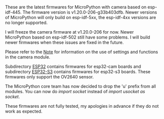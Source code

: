 These are the latest firmwares for MicroPython with camera based on esp-idf-445. The firmware version is v1.20.0-206-g33b403dfb. Newer versions of MicroPython will only build on esp-idf-5xx, the esp-idf-4xx versions are no longer supported.

I will freeze the camera firmware at v1.20.0-206 for now. Newer MicroPython based on esp-idf-502 still have some problems. I will build newer firmwares when these issues are fixed in the future.

Please refer to the [Note](https://github.com/shariltumin/esp32-cam-micropython-2022/blob/main/firmwares-20230717/Note.md) for information on the use of settings and functions in the camera module.

Subdirectory [ESP32](https://www.zz.yy) contains firmwares for esp32-cam boards and subdirectory [ESP32-S3](https://github.com/shariltumin/esp32-cam-micropython-2022/tree/main/firmwares-20230717/ESP32-S3) contains firmwares for esp32-s3 boards. These firmwares only support the OV2640 sensor.

The MicroPython core team has now decided to drop the 'u' prefix from all modules. You can now do *import socket* instead of *import usocket as socket*.

These firmwares are not fully tested, my apologies in advance if they do not work as expected.
